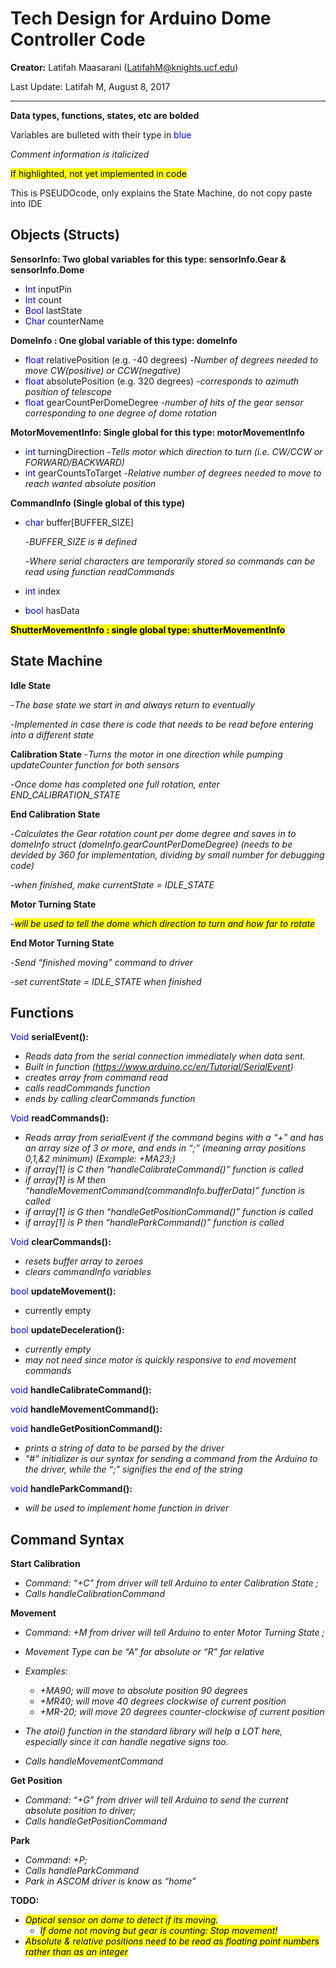 # Tech Design for Arduino Dome Controller Code

**Creator:** Latifah Maasarani (LatifahM@knights.ucf.edu) 

Last Update: Latifah M, August 8, 2017

***

**Data types, functions, states, etc are bolded**

Variables are bulleted with their type in <spam style="color:blue;">blue</spam>

_Comment information is italicized_

<mark>If highlighted, not yet implemented in code</mark>

This is PSEUDOcode, only explains the State Machine, do not copy paste into IDE

## __Objects (Structs)__

**SensorInfo: Two global variables for this type:
sensorInfo.Gear & sensorInfo.Dome**

*	<spam style="color:blue;">Int</spam> inputPin 
*	<spam style="color:blue;">Int</spam> count
*	<spam style="color:blue;">Bool</spam> lastState
*	<spam style="color:blue;">Char</spam> counterName

**DomeInfo : One global variable of this type: domeInfo**

*	<spam style="color:blue;">float</spam> relativePosition (e.g. -40 degrees)
	-_Number of degrees needed to move CW(positive) or CCW(negative)_
*	<spam style="color:blue;">float</spam> absolutePosition (e.g. 320 degrees)
	-_corresponds to azimuth position of telescope_
*	<spam style="color:blue;">float</spam> gearCountPerDomeDegree
	 -_number of hits of the gear sensor corresponding to one degree of dome rotation_

**MotorMovementInfo: Single global for this type: motorMovementInfo**

*	<spam style="color:blue;">int</spam> turningDirection 
	-_Tells motor which direction to turn (i.e. CW/CCW or FORWARD/BACKWARD)_
*	<spam style="color:blue;">int</spam> gearCountsToTarget
	-_Relative number of degrees needed to move to reach wanted absolute position_

**CommandInfo (Single global of this type)**

*	<spam style="color:blue;">char</spam> buffer[BUFFER_SIZE] 

	-_BUFFER_SIZE is # defined_ 

	-_Where serial characters are temporarily stored so commands can be read using function readCommands_
*	<spam style="color:blue;">int</spam> index
*	<spam style="color:blue;">bool</spam> hasData


<mark>**ShutterMovementInfo : single global type: shutterMovementInfo** </mark>


## __State Machine__
**Idle State**

-_The base state we start in and always return to eventually_

-_Implemented in case there is code that needs to be read before entering into a different state_


**Calibration State**
-_Turns the motor in one direction while pumping updateCounter function for both sensors_

-_Once dome has completed one full rotation, enter END_CALIBRATION_STATE_

**End Calibration State**

-_Calculates the Gear rotation count per dome degree and saves in to domeInfo struct (domeInfo.gearCountPerDomeDegree) (needs to be devided by 360 for implementation, dividing by small number for debugging code)_

-_when finished, make currentState = IDLE_STATE_

**Motor Turning State**

-<mark>_will be used to tell the dome which direction to turn and how far to rotate_</mark>

**End Motor Turning State**

-_Send “finished moving” command to driver_

-_set currentState = IDLE_STATE when finished_

## __Functions__
<spam style="color:blue;">Void</spam> **serialEvent():**

- _Reads data from the serial connection immediately when data sent._
- _Built in function (https://www.arduino.cc/en/Tutorial/SerialEvent)_
- _creates array from command read_
- _calls readCommands function_
- _ends by calling clearCommands function_

<spam style="color:blue;">Void</spam> **readCommands():**

- _Reads array from serialEvent if the command begins with a “+” and has an array size of 3 or more, and ends in “;” (meaning array positions 0,1,&2 minimum) (Example: +MA23;)_
- _if array[1] is C then “handleCalibrateCommand()” function is called_
- _if array[1] is M then “handleMovementCommand(commandInfo.bufferData)” function is called_
- _if array[1] is G then “handleGetPositionCommand()” function is called_
- _if array[1] is P then “handleParkCommand()” function is called_

<spam style="color:blue;">Void</spam> **clearCommands():**

- _resets buffer array to zeroes_
- _clears commandInfo variables_

<spam style="color:blue;">bool</spam> **updateMovement():**

- currently empty

<spam style="color:blue;">bool</spam> **updateDeceleration():**

- _currently empty_
- _may not need since motor is quickly responsive to end movement commands_

<spam style="color:blue;">void</spam>  **handleCalibrateCommand():**

<spam style="color:blue;">void</spam>  **handleMovementCommand():**


<spam style="color:blue;">void</spam> **handleGetPositionCommand():**

- _prints a string of data to be parsed by the driver_
- _"#" initializer is our syntax for sending a command from the Arduino to the driver, while the “;” signifies the end of the string_

<spam style="color:blue;">void</spam> **handleParkCommand():**
- _will be used to implement home function in driver_


## __Command Syntax__
**Start Calibration**

- _Command: “+C” from driver will tell Arduino to enter Calibration State ;_
- _Calls handleCalibrationCommand_

**Movement**

- _Command: +M<movementType><degrees> from driver will tell Arduino to enter Motor Turning State ;_
- _Movement Type can be “A” for absolute or “R” for relative_
- _Examples:_
    * _+MA90; will move to absolute position 90 degrees_
    * _+MR40; will move 40 degrees clockwise of current position_
    * _+MR-20; will move 20 degrees counter-clockwise of current position_
 
- _The atoi() function in the standard library will help a LOT here, especially since it can handle negative signs too._
- _Calls handleMovementCommand_

**Get Position**

- _Command: “+G” from driver will tell Arduino to send the current absolute position to driver;_
- _Calls handleGetPositionCommand_

**Park**

- _Command: +P;_
- _Calls handleParkCommand_
- _Park in ASCOM driver is know as “home”_


**TODO:**

- <mark>_Optical sensor on dome to detect if its moving._</mark> 
    * <mark>_If dome not moving but gear is counting: Stop movement!</mark>_
- <mark>_Absolute & relative positions need to be read as floating point numbers rather than as an integer_</mark>


